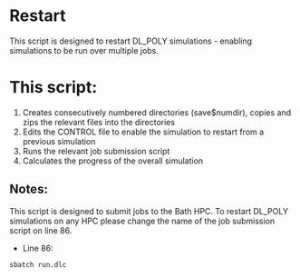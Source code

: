 # Restart

This script is designed to restart DL_POLY simulations - enabling simulations to be run over multiple jobs.

# This script:

1. Creates consecutively numbered directories (save$numdir), copies and zips the relevant files into the directories
2. Edits the CONTROL file to enable the simulation to restart from a previous simulation 
3. Runs the relevant job submission script
4. Calculates the progress of the overall simulation


## Notes:

This script is designed to submit jobs to the Bath HPC. 
To restart DL_POLY simulations on any HPC please change the name of the job submission script on line 86.

* Line 86:

```
sbatch run.dlc
```

